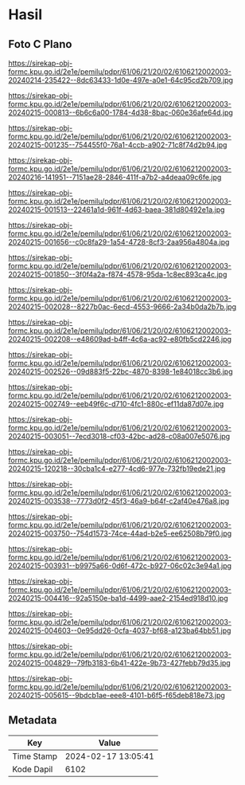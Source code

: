 # Hasil

## Foto C Plano

https://sirekap-obj-formc.kpu.go.id/2e1e/pemilu/pdpr/61/06/21/20/02/6106212002003-20240214-235422--8dc63433-1d0e-497e-a0e1-64c95cd2b709.jpg

https://sirekap-obj-formc.kpu.go.id/2e1e/pemilu/pdpr/61/06/21/20/02/6106212002003-20240215-000813--6b6c6a00-1784-4d38-8bac-060e36afe64d.jpg

https://sirekap-obj-formc.kpu.go.id/2e1e/pemilu/pdpr/61/06/21/20/02/6106212002003-20240215-001235--754455f0-76a1-4ccb-a902-71c8f74d2b94.jpg

https://sirekap-obj-formc.kpu.go.id/2e1e/pemilu/pdpr/61/06/21/20/02/6106212002003-20240216-141951--7151ae28-2846-411f-a7b2-a4deaa09c6fe.jpg

https://sirekap-obj-formc.kpu.go.id/2e1e/pemilu/pdpr/61/06/21/20/02/6106212002003-20240215-001513--22461a1d-961f-4d63-baea-381d80492e1a.jpg

https://sirekap-obj-formc.kpu.go.id/2e1e/pemilu/pdpr/61/06/21/20/02/6106212002003-20240215-001656--c0c8fa29-1a54-4728-8cf3-2aa956a4804a.jpg

https://sirekap-obj-formc.kpu.go.id/2e1e/pemilu/pdpr/61/06/21/20/02/6106212002003-20240215-001850--3f0f4a2a-f874-4578-95da-1c8ec893ca4c.jpg

https://sirekap-obj-formc.kpu.go.id/2e1e/pemilu/pdpr/61/06/21/20/02/6106212002003-20240215-002028--8227b0ac-6ecd-4553-9666-2a34b0da2b7b.jpg

https://sirekap-obj-formc.kpu.go.id/2e1e/pemilu/pdpr/61/06/21/20/02/6106212002003-20240215-002208--e48609ad-b4ff-4c6a-ac92-e80fb5cd2246.jpg

https://sirekap-obj-formc.kpu.go.id/2e1e/pemilu/pdpr/61/06/21/20/02/6106212002003-20240215-002526--09d883f5-22bc-4870-8398-1e84018cc3b6.jpg

https://sirekap-obj-formc.kpu.go.id/2e1e/pemilu/pdpr/61/06/21/20/02/6106212002003-20240215-002749--eeb49f6c-d710-4fc1-880c-ef11da87d07e.jpg

https://sirekap-obj-formc.kpu.go.id/2e1e/pemilu/pdpr/61/06/21/20/02/6106212002003-20240215-003051--7ecd3018-cf03-42bc-ad28-c08a007e5076.jpg

https://sirekap-obj-formc.kpu.go.id/2e1e/pemilu/pdpr/61/06/21/20/02/6106212002003-20240215-120218--30cba1c4-e277-4cd6-977e-732fb19ede21.jpg

https://sirekap-obj-formc.kpu.go.id/2e1e/pemilu/pdpr/61/06/21/20/02/6106212002003-20240215-003538--7773d0f2-45f3-46a9-b64f-c2af40e476a8.jpg

https://sirekap-obj-formc.kpu.go.id/2e1e/pemilu/pdpr/61/06/21/20/02/6106212002003-20240215-003750--754d1573-74ce-44ad-b2e5-ee62508b79f0.jpg

https://sirekap-obj-formc.kpu.go.id/2e1e/pemilu/pdpr/61/06/21/20/02/6106212002003-20240215-003931--b9975a66-0d6f-472c-b927-06c02c3e94a1.jpg

https://sirekap-obj-formc.kpu.go.id/2e1e/pemilu/pdpr/61/06/21/20/02/6106212002003-20240215-004416--92a5150e-ba1d-4499-aae2-2154ed918d10.jpg

https://sirekap-obj-formc.kpu.go.id/2e1e/pemilu/pdpr/61/06/21/20/02/6106212002003-20240215-004603--0e95dd26-0cfa-4037-bf68-a123ba64bb51.jpg

https://sirekap-obj-formc.kpu.go.id/2e1e/pemilu/pdpr/61/06/21/20/02/6106212002003-20240215-004829--79fb3183-6b41-422e-9b73-427febb79d35.jpg

https://sirekap-obj-formc.kpu.go.id/2e1e/pemilu/pdpr/61/06/21/20/02/6106212002003-20240215-005615--9bdcb1ae-eee8-4101-b6f5-f65deb818e73.jpg


## Metadata

| Key        | Value               |
| ---------- | ------------------- |
| Time Stamp | 2024-02-17 13:05:41 |
| Kode Dapil | 6102                |



